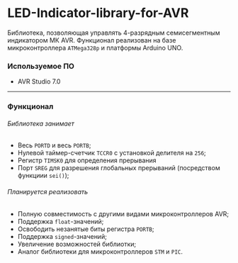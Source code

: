 # LED-Indicator-library-for-AVR
 Библиотека, позволяющая управлять 4-разрядным семисегментным индикатором МК AVR.
Функционал реализован на базе микроконтроллера `ATMega328p` и платформы Arduino UNO.
### Используемое ПО 
* AVR Studio 7.0
 ---
 ### Функционал
###### Библиотека занимает
* Весь `PORTD` и весь `PORTB`;
* Нулевой таймер-счетчик `TCCR0` с установкой делителя на `256`;
* Регистр `TIMSK0` для определения прерывания 
* Порт `SREG` для разрешения глобальных прерываний (посредством функциии `sei()`);
###### Планируется реализовать
* Полную совместимость с другими видами микроконтроллеров AVR;
* Поддержка `float`-значений;
* Освободить незанятые биты регистра `PORTB`;
* Поддержка `signed`-значений;
* Увеличение возможностей библиотки;
* Аналог библиотеки для микроконтроллеров `STM` и `PIC`.
